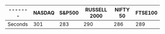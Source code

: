 ------- | NASDAQ|S&P500 | RUSSELL 2000| NIFTY 50| FTSE100 |
------- | ----- | ----- | ----------- |-------- |-------- |
Seconds | 301 | 283 | 290 | 286 | 289 | 285 | 287 | 287 | 272 | 276 | 269
